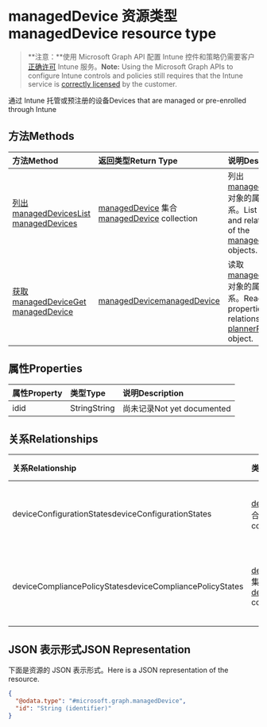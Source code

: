 # <a name="manageddevice-resource-type"></a><span data-ttu-id="6041c-101">managedDevice 资源类型</span><span class="sxs-lookup"><span data-stu-id="6041c-101">managedDevice resource type</span></span>

> <span data-ttu-id="6041c-102">**注意：**使用 Microsoft Graph API 配置 Intune 控件和策略仍需要客户[正确许可](https://go.microsoft.com/fwlink/?linkid=839381) Intune 服务。</span><span class="sxs-lookup"><span data-stu-id="6041c-102">**Note:** Using the Microsoft Graph APIs to configure Intune controls and policies still requires that the Intune service is [correctly licensed](https://go.microsoft.com/fwlink/?linkid=839381) by the customer.</span></span>

<span data-ttu-id="6041c-103">通过 Intune 托管或预注册的设备</span><span class="sxs-lookup"><span data-stu-id="6041c-103">Devices that are managed or pre-enrolled through Intune</span></span>
## <a name="methods"></a><span data-ttu-id="6041c-104">方法</span><span class="sxs-lookup"><span data-stu-id="6041c-104">Methods</span></span>
|<span data-ttu-id="6041c-105">方法</span><span class="sxs-lookup"><span data-stu-id="6041c-105">Method</span></span>|<span data-ttu-id="6041c-106">返回类型</span><span class="sxs-lookup"><span data-stu-id="6041c-106">Return Type</span></span>|<span data-ttu-id="6041c-107">说明</span><span class="sxs-lookup"><span data-stu-id="6041c-107">Description</span></span>|
|:---|:---|:---|
|[<span data-ttu-id="6041c-108">列出 managedDevices</span><span class="sxs-lookup"><span data-stu-id="6041c-108">List managedDevices</span></span>](../api/intune_deviceconfig_manageddevice_list.md)|<span data-ttu-id="6041c-109">[managedDevice](../resources/intune_deviceconfig_manageddevice.md) 集合</span><span class="sxs-lookup"><span data-stu-id="6041c-109">[managedDevice](../resources/intune_deviceconfig_manageddevice.md) collection</span></span>|<span data-ttu-id="6041c-110">列出 [managedDevice](../resources/intune_deviceconfig_manageddevice.md) 对象的属性和关系。</span><span class="sxs-lookup"><span data-stu-id="6041c-110">List properties and relationships of the [managedDevice](../resources/intune_deviceconfig_manageddevice.md) objects.</span></span>|
|[<span data-ttu-id="6041c-111">获取 managedDevice</span><span class="sxs-lookup"><span data-stu-id="6041c-111">Get managedDevice</span></span>](../api/intune_deviceconfig_manageddevice_get.md)|[<span data-ttu-id="6041c-112">managedDevice</span><span class="sxs-lookup"><span data-stu-id="6041c-112">managedDevice</span></span>](../resources/intune_deviceconfig_manageddevice.md)|<span data-ttu-id="6041c-113">读取 [managedDevice](../resources/intune_deviceconfig_manageddevice.md) 对象的属性和关系。</span><span class="sxs-lookup"><span data-stu-id="6041c-113">Read properties and relationships of [plannerPlanDetails](../resources/intune_deviceconfig_manageddevice.md) object.</span></span>|

## <a name="properties"></a><span data-ttu-id="6041c-114">属性</span><span class="sxs-lookup"><span data-stu-id="6041c-114">Properties</span></span>
|<span data-ttu-id="6041c-115">属性</span><span class="sxs-lookup"><span data-stu-id="6041c-115">Property</span></span>|<span data-ttu-id="6041c-116">类型</span><span class="sxs-lookup"><span data-stu-id="6041c-116">Type</span></span>|<span data-ttu-id="6041c-117">说明</span><span class="sxs-lookup"><span data-stu-id="6041c-117">Description</span></span>|
|:---|:---|:---|
|<span data-ttu-id="6041c-118">id</span><span class="sxs-lookup"><span data-stu-id="6041c-118">id</span></span>|<span data-ttu-id="6041c-119">String</span><span class="sxs-lookup"><span data-stu-id="6041c-119">String</span></span>|<span data-ttu-id="6041c-120">尚未记录</span><span class="sxs-lookup"><span data-stu-id="6041c-120">Not yet documented</span></span>|

## <a name="relationships"></a><span data-ttu-id="6041c-121">关系</span><span class="sxs-lookup"><span data-stu-id="6041c-121">Relationships</span></span>
|<span data-ttu-id="6041c-122">关系</span><span class="sxs-lookup"><span data-stu-id="6041c-122">Relationship</span></span>|<span data-ttu-id="6041c-123">类型</span><span class="sxs-lookup"><span data-stu-id="6041c-123">Type</span></span>|<span data-ttu-id="6041c-124">说明</span><span class="sxs-lookup"><span data-stu-id="6041c-124">Description</span></span>|
|:---|:---|:---|
|<span data-ttu-id="6041c-125">deviceConfigurationStates</span><span class="sxs-lookup"><span data-stu-id="6041c-125">deviceConfigurationStates</span></span>|<span data-ttu-id="6041c-126">[deviceConfigurationState](../resources/intune_deviceconfig_deviceconfigurationstate.md) 集合</span><span class="sxs-lookup"><span data-stu-id="6041c-126">[deviceConfigurationState](../resources/intune_deviceconfig_deviceconfigurationstate.md) collection</span></span>|<span data-ttu-id="6041c-127">此设备的设备配置状态。</span><span class="sxs-lookup"><span data-stu-id="6041c-127">Device configuration states for this device.</span></span>|
|<span data-ttu-id="6041c-128">deviceCompliancePolicyStates</span><span class="sxs-lookup"><span data-stu-id="6041c-128">deviceCompliancePolicyStates</span></span>|<span data-ttu-id="6041c-129">[deviceCompliancePolicyState](../resources/intune_deviceconfig_devicecompliancepolicystate.md) 集合</span><span class="sxs-lookup"><span data-stu-id="6041c-129">[deviceCompliancePolicyState](../resources/intune_deviceconfig_devicecompliancepolicystate.md) collection</span></span>|<span data-ttu-id="6041c-130">此设备的设备合规性策略状态。</span><span class="sxs-lookup"><span data-stu-id="6041c-130">Device compliance policy states for this device.</span></span>|

## <a name="json-representation"></a><span data-ttu-id="6041c-131">JSON 表示形式</span><span class="sxs-lookup"><span data-stu-id="6041c-131">JSON Representation</span></span>
<span data-ttu-id="6041c-132">下面是资源的 JSON 表示形式。</span><span class="sxs-lookup"><span data-stu-id="6041c-132">Here is a JSON representation of the resource.</span></span>
<!-- {
  "blockType": "resource",
  "keyProperty": "id",
  "@odata.type": "microsoft.graph.managedDevice"
}
-->
``` json
{
  "@odata.type": "#microsoft.graph.managedDevice",
  "id": "String (identifier)"
}
```



